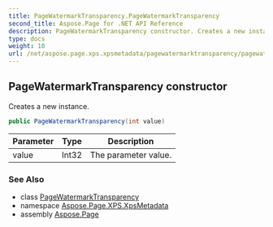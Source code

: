 ```yaml
---
title: PageWatermarkTransparency.PageWatermarkTransparency
second_title: Aspose.Page for .NET API Reference
description: PageWatermarkTransparency constructor. Creates a new instance
type: docs
weight: 10
url: /net/aspose.page.xps.xpsmetadata/pagewatermarktransparency/pagewatermarktransparency/
---
```

## PageWatermarkTransparency constructor

Creates a new instance.

```csharp
public PageWatermarkTransparency(int value)
```

| Parameter | Type | Description |
| --- | --- | --- |
| value | Int32 | The parameter value. |

### See Also

* class [PageWatermarkTransparency](../)
* namespace [Aspose.Page.XPS.XpsMetadata](../../pagewatermarktransparency/)
* assembly [Aspose.Page](../../../)



